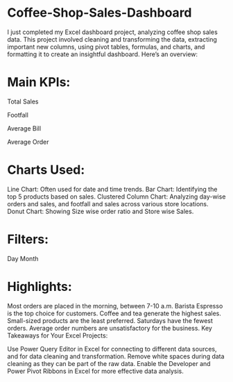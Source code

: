 # Coffee-Shop-Sales-Dashboard

I just completed my Excel dashboard project, analyzing coffee shop sales data. This project involved cleaning and transforming the data, extracting important new columns, using pivot tables, formulas, and charts, and formatting it to create an insightful dashboard. Here’s an overview:

# Main KPIs:

Total Sales

Footfall

Average Bill

Average Order

# Charts Used:

Line Chart: Often used for date and time trends.
Bar Chart: Identifying the top 5 products based on sales.
Clustered Column Chart: Analyzing day-wise orders and sales, and footfall and sales across various store locations.
Donut Chart: Showing Size wise order ratio and Store wise Sales.

# Filters:

Day
Month

# Highlights:

Most orders are placed in the morning, between 7-10 a.m.
Barista Espresso is the top choice for customers.
Coffee and tea generate the highest sales.
Small-sized products are the least preferred.
Saturdays have the fewest orders.
Average order numbers are unsatisfactory for the business.
Key Takeaways for Your Excel Projects:

Use Power Query Editor in Excel for connecting to different data sources, and for data cleaning and transformation.
Remove white spaces during data cleaning as they can be part of the raw data.
Enable the Developer and Power Pivot Ribbons in Excel for more effective data analysis.

